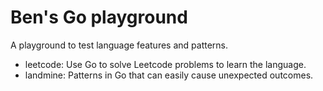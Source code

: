 # Ben's Go playground
A playground to test language features and patterns.
* leetcode: Use Go to solve Leetcode problems to learn the language.
* landmine: Patterns in Go that can easily cause unexpected outcomes.